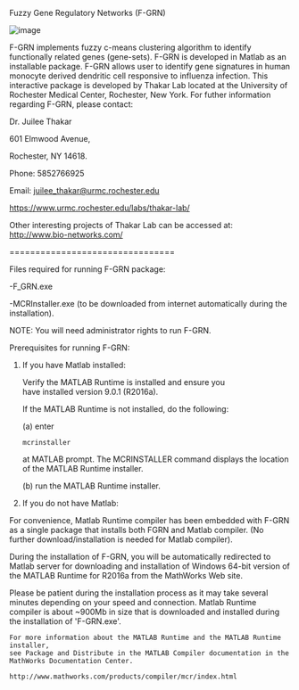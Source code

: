 Fuzzy Gene Regulatory Networks (F-GRN)

![image](https://cloud.githubusercontent.com/assets/21067499/17739719/02c17eee-6464-11e6-83da-39bf41739650.png)



F-GRN implements fuzzy c-means clustering algorithm to identify functionally related genes (gene-sets). F-GRN is developed in Matlab as an installable package. F-GRN allows user to identify gene signatures in human monocyte derived dendritic cell responsive to influenza infection. This interactive package is developed by Thakar Lab located at the University of Rochester Medical Center, Rochester, New York. For futher information regarding F-GRN, please contact: 

 
Dr. Juilee Thakar 

601 Elmwood Avenue,

Rochester, NY 14618.

Phone: 5852766925

Email: juilee_thakar@urmc.rochester.edu

https://www.urmc.rochester.edu/labs/thakar-lab/


Other interesting projects of Thakar Lab can be accessed at: http://www.bio-networks.com/ 

 
 ================================
 
 
 Files required for running F-GRN package:
 
 
 -F_GRN.exe
 
 -MCRInstaller.exe  (to be downloaded from internet automatically during the installation). 

  NOTE: You will need administrator rights to run F-GRN. 



Prerequisites for running F-GRN: 


1. If you have Matlab installed: 


   Verify the MATLAB Runtime is installed and ensure you    
   have installed version 9.0.1 (R2016a).   

   If the MATLAB Runtime is not installed, do the following:
   
   (a) enter
  
       mcrinstaller
      
      at MATLAB prompt. The MCRINSTALLER command displays the 
      location of the MATLAB Runtime installer.

   (b) run the MATLAB Runtime installer.
   
   

2.  If you do not have Matlab: 
   

   For convenience, Matlab Runtime compiler has been embedded with F-GRN as a single package that installs both FGRN and Matlab
   compiler. (No further download/installation is needed for Matlab compiler). 

   During the installation of F-GRN, you will be automatically redirected to Matlab server for downloading and installation of
   Windows 64-bit version of the MATLAB Runtime for R2016a from the MathWorks Web site.
   
   Please be patient during the installation process as it may take several minutes depending on your speed and connection. 
   Matlab Runtime compiler is about ~900Mb in size that is downloaded and installed during the installation of 'F-GRN.exe'.     

   
    For more information about the MATLAB Runtime and the MATLAB Runtime installer, 
    see Package and Distribute in the MATLAB Compiler documentation in the MathWorks Documentation Center.    

    http://www.mathworks.com/products/compiler/mcr/index.html

   










